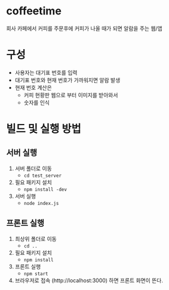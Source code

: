 # coffeetime
회사 카페에서 커피를 주문후에 커피가 나올 때가 되면 알람을 주는 웹/앱

# 구성
- 사용자는 대기표 번호를 입력
- 대기표 번호와 현재 번호가 가까워지면 알람 발생
- 현재 번호 계산은
  -   커피 현황판 웹으로 부터 이미지를 받아와서
  - 숫자를 인식   

# 빌드 및 실행 방법
## 서버 실행
1. 서버 폴더로 이동
    - `cd test_server`
2. 필요 패키지 설치
    - `npm install -dev`
3. 서버 실행
    - `node index.js`

## 프론트 실행
1. 최상위 폴더로 이동
    - `cd ..`
2. 필요 패키지 설치
    - `npm install`
3. 프론트 실행
    - `npm start`
4. 브라우저로 접속 (http://localhost:3000) 하면 프론트 화면이 뜬다.